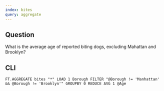 ```yaml
---
index: bites
query: aggregate
---
```


## Question

What is the average age of reported biting dogs, excluding Mahattan and Brooklyn?

## CLI

```
FT.AGGREGATE bites "*" LOAD 1 Borough FILTER "@Borough != 'Manhattan' && @Borough != 'Brooklyn'" GROUPBY 0 REDUCE AVG 1 @Age
```